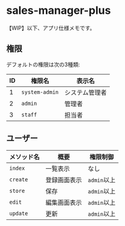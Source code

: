 # sales-manager-plus

【WIP】以下、アプリ仕様メモです。

## 権限

デフォルトの権限は次の3種類:

| ID | 権限名         | 表示名          |
|----|----------------|-----------------|
| 1  | `system-admin` | システム管理者  |
| 2  | `admin`        | 管理者          |
| 3  | `staff`        | 担当者          |

## ユーザー

| メソッド名 | 概要          | 権限制御       |
|------------|---------------|----------------|
| `index`    | 一覧表示      | なし           |
| `create`   | 登録画面表示  | `admin`以上    |
| `store`    | 保存          | `admin`以上    |
| `edit`     | 編集画面表示  | `admin`以上    |
| `update`   | 更新          | `admin`以上    |

